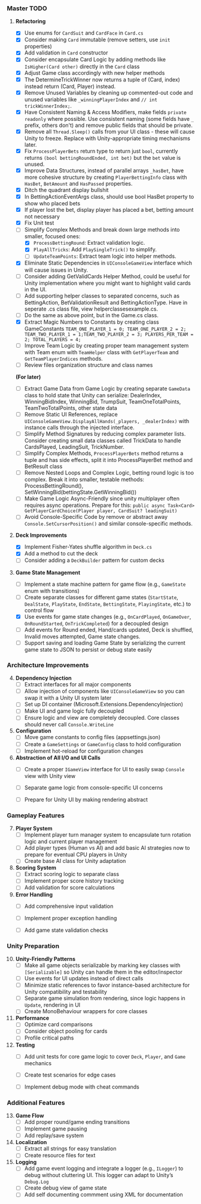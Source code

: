 ### **Master TODO**
1. **Refactoring**
   - [x] Use enums for `CardSuit` and `CardFace` in `Card.cs`
   - [x] Consider making `Card` immutable (remove setters, use `init` properties)
   - [x] Add validation in `Card` constructor
   - [x] Consider encapsulate Card Logic by adding methods like `IsHigher(Card other)` directly in the `Card` class
   - [x] Adjust Game class accordingly with new helper methods
   - [x] The DetermineTrickWinner now returns a tuple of (Card, index) instead return (Card, Player) instead.
   - [x] Remove Unused Variables by cleaning up commented-out code and unused variables like `_winningPlayerIndex` and `// int trickWinnerIndex;`.
   - [x] Have Consistent Naming & Access Modifiers, make fields `private readonly` where possible. Use consistent naming (some fields have `_` prefix, others don't) and remove public fields that should be private.
   - [x] Remove all `Thread.Sleep()` calls from your UI class - these will cause Unity to freeze. Replace with Unity-appropriate timing mechanisms later.
   - [x] Fix `ProcessPlayerBets` return type to return just `bool`, currently returns `(bool bettingRoundEnded, int bet)` but the `bet` value is unused.
   - [x] Improve Data Structures, instead of parallel arrays `_hasBet`, have more cohesive structure by creating `PlayerBettingInfo` class with `HasBet`, `BetAmount` and `HasPassed` properties.
   - [x] Ditch the quadrant display bullshit
   - [x] In BettingActionEventArgs class, should use bool HasBet property to show who placed bets
   - [x] If player lost the bet, display player has placed a bet, betting amount not necessary
   - [x] Fix Unit test
   - [ ] Simplify Complex Methods and break down large methods into smaller, focused ones: 
       - [x] `ProcessBettingRound`: Extract validation logic.
       - [x] `PlayAllTricks`: Add `PlaySingleTrick()` to simplify.
       - [ ] `UpdateTeamPoints`: Extract team logic into helper methods.
   - [x] Eliminate Static Dependencies in `UIConsoleGameView` interface which will cause issues in Unity.
   - [ ] Consider adding GetValidCards Helper Method, could be useful for Unity implementation where you might want to highlight valid cards in the UI.
   - [ ] Add supporting helper classes to separated concerns, such as BettingAction, BetValidationResult and BettingActionType. Have in seperate .cs class file, view helperclassesexample.cs.
   - [ ] Do the same as above point, but in the Game.cs class.
   - [x] Extract Magic Numbers to Constants by creating class GameConstants `TEAM_ONE_PLAYER_1 = 0; TEAM_ONE_PLAYER_2 = 2; TEAM_TWO_PLAYER_1 = 1;TEAM_TWO_PLAYER_2 = 3; PLAYERS_PER_TEAM = 2; TOTAL_PLAYERS = 4;`
   - [ ] Improve Team Logic by creating proper team management system with Team enum with `TeamHelper` class with `GetPlayerTeam`  and `GetTeamPlayerIndices` methods.
   - [ ] Review files organization structure and class names
   
   **(For later)**

   - [ ] Extract Game Data from Game Logic by creating separate `GameData` class to hold state that Unity can serialize: DealerIndex, WinningBidIndex, WinningBid, TrumpSuit, TeamOneTotalPoints, TeamTwoTotalPoints, other state data
   - [ ] Remove Static UI References, replace `UIConsoleGameView.DisplayAllHands(_players, _dealerIndex)` with instance calls through the injected interface.
   - [ ] Simplify Method Signatures by reducing complex parameter lists. Consider creating small data classes called TrickData to handle CardsPlayed, LeadingSuit, TrickNumber.
   - [ ] Simplify Complex Methods, `ProcessPlayerBets` method returns a tuple and has side effects, split it into ProcessPlayerBet method and BetResult class
   - [ ] Remove Nested Loops and Complex Logic, betting round logic is too complex. Break it into smaller, testable methods: ProcessBettingRound(), SetWinningBid(bettingState.GetWinningBid())
   - [ ] Make Game Logic Async-Friendly since unity multiplayer often requires async operations. Prepare for this: `public async Task<Card> GetPlayerCardChoice(Player player, CardSuit? leadingSuit)`
   - [ ] Avoid Console-Specific Code by remove or abstract away `Console.SetCursorPosition()` and similar console-specific methods.

2. **Deck Improvements**
   - [x] Implement Fisher-Yates shuffle algorithm in `Deck.cs`
   - [x] Add a method to cut the deck
   - [ ] Consider adding a `DeckBuilder` pattern for custom decks

3. **Game State Management**
   - [ ] Implement a state machine pattern for game flow (e.g., `GameState` enum with transitions)
   - [ ] Create separate classes for different game states (`StartState`, `DealState`, `PlayState`, `EndState`, `BettingState`, `PlayingState`, etc.) to control flow
   - [x] Use events for game state changes (e.g., `OnCardPlayed`, `OnGameOver`, `OnRoundStarted`, `OnTrickCompleted`) for a decoupled design
   - [ ] Add events for Round ended, Hand/cards updated, Deck is shuffled, Invalid moves attempted, Game state changes.
   - [ ] Support saving and loading Game State by serializing the current game state to JSON to persist or debug state easily

### Architecture Improvements
4. **Dependency Injection**
   - [ ] Extract interfaces for all major components
   - [ ] Allow injection of components like `UIConsoleGameView` so you can swap it with a Unity UI system later
   - [ ] Set up DI container (Microsoft.Extensions.DependencyInjection)
   - [ ] Make UI and game logic fully decoupled
   - [ ] Ensure logic and view are completely decoupled. Core classes should never call `Console.WriteLine`

5. **Configuration**
   - [ ] Move game constants to config files (appsettings.json)
   - [ ] Create a `GameSettings` or `GameConfig` class to hold configuration
   - [ ] Implement hot-reload for configuration changes

6. **Abstraction of All I/O and UI Calls**
   - [ ] Create a proper `IGameView` interface for UI to easily swap `Console` view with Unity view
   - [ ] Separate game logic from console-specific UI concerns
   - [ ] Prepare for Unity UI by making rendering abstract


### Gameplay Features
7. **Player System**
   - [ ] Implement player turn manager system to encapsulate turn rotation logic and current player management
   - [ ] Add player types (Human vs AI) and add basic AI strategies now to prepare for eventual CPU players in Unity
   - [ ] Create base AI class for Unity adaptation

8. **Scoring System**
   - [ ] Extract scoring logic to separate class
   - [ ] Implement proper score history tracking
   - [ ] Add validation for score calculations

9. **Error Handling**
   - [ ] Add comprehensive input validation
   - [ ] Implement proper exception handling
   - [ ] Add game state validation checks


### Unity Preparation
10. **Unity-Friendly Patterns**
    - [ ] Make all game objects serializable by marking key classes with `[Serializable]` so Unity can handle them in the editor/inspector
    - [ ] Use events for UI updates instead of direct calls
    - [ ] Minimize static references to favor instance-based architecture for Unity compatibility and testability
    - [ ] Separate game simulation from rendering, since logic happens in `Update`, rendering in UI
    - [ ] Create MonoBehaviour wrappers for core classes

11. **Performance**
    - [ ] Optimize card comparisons
    - [ ] Consider object pooling for cards
    - [ ] Profile critical paths

12. **Testing**
    - [ ] Add unit tests for core game logic to cover `Deck`, `Player`, and `Game` mechanics
    - [ ] Create test scenarios for edge cases
    - [ ] Implement debug mode with cheat commands


### Additional Features
13. **Game Flow**
    - [ ] Add proper round/game ending transitions
    - [ ] Implement game pausing
    - [ ] Add replay/save system

14. **Localization**
    - [ ] Extract all strings for easy translation
    - [ ] Create resource files for text

15. **Logging**
    - [ ] Add game event logging and integrate a logger (e.g., `ILogger`) to debug without cluttering UI. This logger can adapt to Unity’s `Debug.Log`
    - [ ] Create debug view of game state
    - [ ] Add self documenting commment using XML for documentation